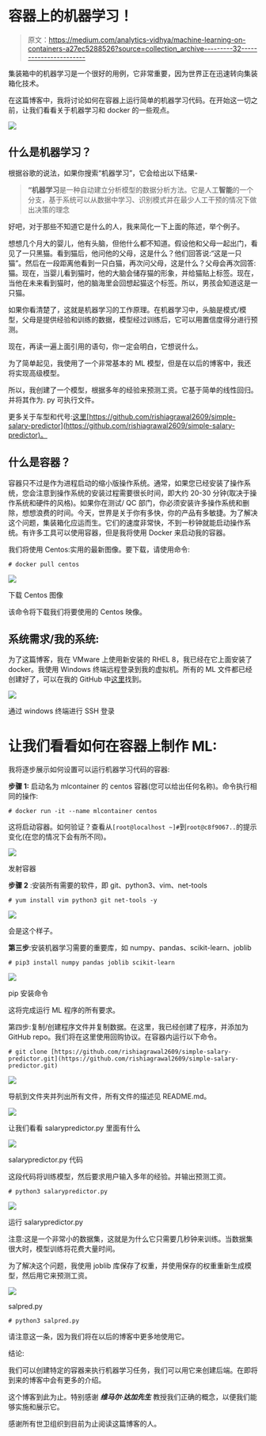 # 容器上的机器学习！

> 原文：<https://medium.com/analytics-vidhya/machine-learning-on-containers-a27ec5288526?source=collection_archive---------32----------------------->

集装箱中的机器学习是一个很好的用例，它非常重要，因为世界正在迅速转向集装箱化技术。

在这篇博客中，我将讨论如何在容器上运行简单的机器学习代码。在开始这一切之前，让我们看看关于机器学习和 docker 的一些观点。

![](img/750636517d45b6f349ee062a27c80c9c.png)

## **什么是机器学习？**

根据谷歌的说法，如果你搜索“机器学习”，它会给出以下结果-

> **“机器学习**是一种自动建立分析模型的数据分析方法。它是人工**智能**的一个分支，基于系统可以从数据中学习、识别模式并在最少人工干预的情况下做出决策的理念

好吧，对于那些不知道它是什么的人，我来简化一下上面的陈述，举个例子。

想想几个月大的婴儿，他有头脑，但他什么都不知道。假设他和父母一起出门，看见了一只黑猫。看到猫后，他问他的父母，这是什么？他们回答说:“这是一只猫”。然后在一段距离他看到一只白猫，再次问父母，这是什么？父母会再次回答:猫。现在，当婴儿看到猫时，他的大脑会储存猫的形象，并给猫贴上标签。现在，当他在未来看到猫时，他的脑海里会回想起猫这个标签。所以，男孩会知道这是一只猫。

如果你看清楚了，这就是机器学习的工作原理。在机器学习中，头脑是模式/模型，父母是提供经验和训练的数据，模型经过训练后，它可以用置信度得分进行预测。

现在，再读一遍上面引用的语句，你一定会明白，它想说什么。

为了简单起见，我使用了一个非常基本的 ML 模型，但是在以后的博客中，我还将实现高级模型。

所以，我创建了一个模型，根据多年的经验来预测工资。它基于简单的线性回归。并将其作为. py 可执行文件。

更多关于车型和代号:[这里](https://github.com/rishiagrawal2609/simple-salary-predictor)[https://github.com/rishiagrawal2609/simple-salary-predictor](https://github.com/rishiagrawal2609/simple-salary-predictor)。

## **什么是容器？**

容器只不过是作为进程启动的缩小版操作系统。通常，如果您已经安装了操作系统，您会注意到操作系统的安装过程需要很长时间，即大约 20-30 分钟(取决于操作系统和硬件的风格)。如果你在测试/ QC 部门，你必须安装许多操作系统和删除，想想浪费的时间。今天，世界是关于你有多快，你的产品有多敏捷。为了解决这个问题，集装箱化应运而生。它们的速度非常快，不到一秒钟就能启动操作系统。有许多工具可以使用容器，但是我将使用 Docker 来启动我的容器。

我们将使用 Centos:实用的最新图像。要下载，请使用命令:

```
# docker pull centos
```

![](img/a420ccf2a46623d7c5907a3d00a10e98.png)

下载 Centos 图像

该命令将下载我们将要使用的 Centos 映像。

## **系统需求/我的系统:**

为了这篇博客，我在 VMware 上使用新安装的 RHEL 8，我已经在它上面安装了 docker。我使用 Windows 终端远程登录到我的虚拟机。所有的 ML 文件都已经创建好了，可以在我的 GitHub 中[这里](https://github.com/rishiagrawal2609/simple-salary-predictor)找到。

![](img/e666520f741bfcfecd131a1f1a3c95a1.png)

通过 windows 终端进行 SSH 登录

# 让我们看看如何在容器上制作 ML:

我将逐步展示如何设置可以运行机器学习代码的容器:

**步骤 1:** 启动名为 mlcontainer 的 centos 容器(您可以给出任何名称)。命令执行相同的操作:

```
# docker run -it --name mlcontainer centos
```

这将启动容器。如何验证？查看从`[root@localhost ~]#`到`root@c8f9067..`的提示变化(在您的情况下会有所不同)。

![](img/fd89f22c5e55c316e2432a2ccbf412e4.png)

发射容器

**步骤 2** :安装所有需要的软件，即 git、python3、vim、net-tools

```
# yum install vim python3 git net-tools -y
```

![](img/3657751f5eba1442a9d61b91382f20c5.png)

会是这个样子。

**第三步**:安装机器学习需要的重要库，如 numpy、pandas、scikit-learn、joblib

```
# pip3 install numpy pandas joblib scikit-learn
```

![](img/151f976ed296de308568556bf554b214.png)

pip 安装命令

这将完成运行 ML 程序的所有要求。

第四步:复制/创建程序文件并复制数据。在这里，我已经创建了程序，并添加为 GitHub repo。我们将在这里使用回购协议。在容器内运行以下命令。

```
# git clone [https://github.com/rishiagrawal2609/simple-salary-predictor.git](https://github.com/rishiagrawal2609/simple-salary-predictor.git)
```

![](img/25168c5104ddaf95a610f31a00c55663.png)

导航到文件夹并列出所有文件，所有文件的描述见 README.md。

![](img/c0aefb980c98a1c3bdcfe9bfdf0da856.png)

让我们看看 salarypredictor.py 里面有什么

![](img/385e68a212b47428f90b6ac8deb3bbc3.png)

salarypredictor.py 代码

这段代码将训练模型，然后要求用户输入多年的经验。并输出预测工资。

```
# python3 salarypredictor.py
```

![](img/39dbc97d66e16d854c6bf6ae385fbbf3.png)

运行 salarypredictor.py

注意:这是一个非常小的数据集，这就是为什么它只需要几秒钟来训练。当数据集很大时，模型训练将花费大量时间。

为了解决这个问题，我使用 joblib 库保存了权重，并使用保存的权重重新生成模型，然后用它来预测工资。

![](img/35cdda3e359852a19658e4f5a3f73c03.png)

salpred.py

```
# python3 salpred.py
```

请注意这一条，因为我们将在以后的博客中更多地使用它。

结论:

我们可以创建特定的容器来执行机器学习任务，我们可以用它来创建后端。在即将到来的博客中会有更多的介绍。

这个博客到此为止。特别感谢 ***维马尔·达加先生*** 教授我们正确的概念，以便我们能够实施和展示它。

感谢所有世卫组织到目前为止阅读这篇博客的人。